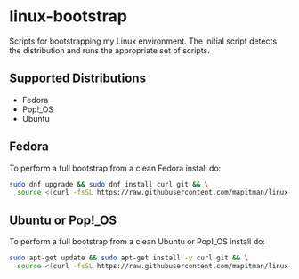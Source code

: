 # linux-bootstrap

Scripts for bootstrapping my Linux environment. The initial script
detects the distribution and runs the appropriate set of scripts.

## Supported Distributions

- Fedora
- Pop!_OS
- Ubuntu

## Fedora

To perform a full bootstrap from a clean Fedora install do:

```sh
sudo dnf upgrade && sudo dnf install curl git && \
  source <(curl -fsSL https://raw.githubusercontent.com/mapitman/linux-bootstrap/initial-dev/bootstrap)
```

## Ubuntu or Pop!_OS

To perform a full bootstrap from a clean Ubuntu or Pop!_OS install do:

```sh
sudo apt-get update && sudo apt-get install -y curl git && \
  source <(curl -fsSL https://raw.githubusercontent.com/mapitman/linux-bootstrap/initial-dev/bootstrap)
```
